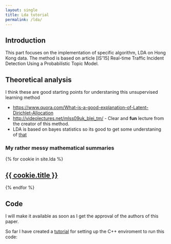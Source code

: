 ```yaml
---
layout: single
title: Lda tutorial
permalink: /lda/
---
```



## Introduction

This part focuses on the implementation of specific algorithm, LDA on Hong Kong data. 
The method is based on article [IS'15] Real-time Traffic Incident Detection Using a Probabilistic Topic Model.




## Theoretical analysis

I think these are good starting points for understaning this unsupervised learning method

+ https://www.quora.com/What-is-a-good-explanation-of-Latent-Dirichlet-Allocation
+ http://videolectures.net/mlss09uk_blei_tm/ - Clear and **fun** lecture from the creator of this method.
+ LDA is based on bayes statistics so its good to get some understaning of [that]({{site.baseurl}}/assets/files/bayes.pdf)

### My rather messy mathematical summaries 


{% for cookie in site.lda %}
  <div class="cookie">
    <h2><a href="{{site.baseurl}}{{ cookie.url }}">{{ cookie.title }}</a></h2>
  </div>
{% endfor %}


## Code

I will make it available as soon as I get the approval of the authors of this paper. 

So far I have created a [tutorial](https://andresnamm.github.io/blog/formating/2017/08/03/C++BOOST.html) for setting up the C++ enviroment to run this code:

